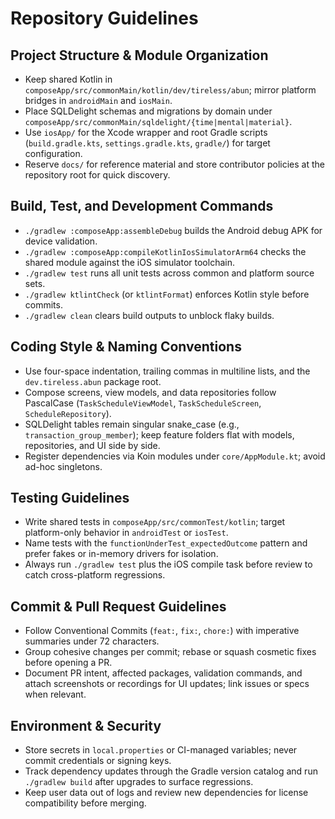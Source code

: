 # Repository Guidelines

## Project Structure & Module Organization
- Keep shared Kotlin in `composeApp/src/commonMain/kotlin/dev/tireless/abun`; mirror platform bridges in `androidMain` and `iosMain`.
- Place SQLDelight schemas and migrations by domain under `composeApp/src/commonMain/sqldelight/{time|mental|material}`.
- Use `iosApp/` for the Xcode wrapper and root Gradle scripts (`build.gradle.kts`, `settings.gradle.kts`, `gradle/`) for target configuration.
- Reserve `docs/` for reference material and store contributor policies at the repository root for quick discovery.

## Build, Test, and Development Commands
- `./gradlew :composeApp:assembleDebug` builds the Android debug APK for device validation.
- `./gradlew :composeApp:compileKotlinIosSimulatorArm64` checks the shared module against the iOS simulator toolchain.
- `./gradlew test` runs all unit tests across common and platform source sets.
- `./gradlew ktlintCheck` (or `ktlintFormat`) enforces Kotlin style before commits.
- `./gradlew clean` clears build outputs to unblock flaky builds.

## Coding Style & Naming Conventions
- Use four-space indentation, trailing commas in multiline lists, and the `dev.tireless.abun` package root.
- Compose screens, view models, and data repositories follow PascalCase (`TaskScheduleViewModel`, `TaskScheduleScreen`, `ScheduleRepository`).
- SQLDelight tables remain singular snake_case (e.g., `transaction_group_member`); keep feature folders flat with models, repositories, and UI side by side.
- Register dependencies via Koin modules under `core/AppModule.kt`; avoid ad-hoc singletons.

## Testing Guidelines
- Write shared tests in `composeApp/src/commonTest/kotlin`; target platform-only behavior in `androidTest` or `iosTest`.
- Name tests with the `functionUnderTest_expectedOutcome` pattern and prefer fakes or in-memory drivers for isolation.
- Always run `./gradlew test` plus the iOS compile task before review to catch cross-platform regressions.

## Commit & Pull Request Guidelines
- Follow Conventional Commits (`feat:`, `fix:`, `chore:`) with imperative summaries under 72 characters.
- Group cohesive changes per commit; rebase or squash cosmetic fixes before opening a PR.
- Document PR intent, affected packages, validation commands, and attach screenshots or recordings for UI updates; link issues or specs when relevant.

## Environment & Security
- Store secrets in `local.properties` or CI-managed variables; never commit credentials or signing keys.
- Track dependency updates through the Gradle version catalog and run `./gradlew build` after upgrades to surface regressions.
- Keep user data out of logs and review new dependencies for license compatibility before merging.
